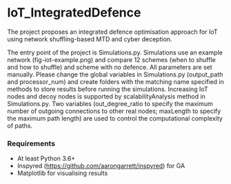 # IoT_IntegratedDefence

The project proposes an integrated defence optimisation approach for IoT using network shuffling-based MTD and cyber deception.

The entry point of the project is Simulations.py. Simulations use an example network (fig-iot-example.png) and compare 12 schemes (when to shuffle and how to shuffle) and scheme with no defence. All parameters are set manually. 
Please change the global variables in Simulations.py (output_path and processor_num) and create folders with the matching name specified in methods to store results before running the simulations. Increasing IoT nodes and decoy nodes is supported by scalabilityAnalysis method in Simulations.py. Two variables (out_degree_ratio to specify the maximum number of outgoing connections to other real nodes; maxLength to specify the maximum path length) are used to control the computational complexity of paths.

### Requirements
* At least Python 3.6+
* Inspyred (https://github.com/aarongarrett/inspyred) for GA
* Matplotlib for visualising results
